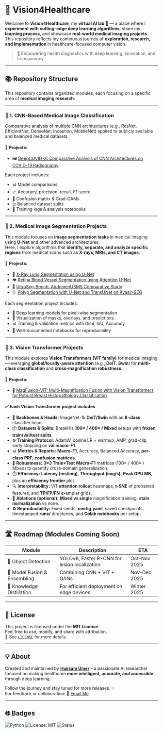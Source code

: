 # 🧠 Vision4Healthcare

Welcome to **Vision4Healthcare**, my **virtual AI lab** 🧪 — a place where I **experiment with cutting-edge deep learning algorithms**, share my **learning process**, and showcase **real-world medical imaging projects**.  
This repository reflects my continuous journey of **exploration, research, and implementation** in healthcare-focused computer vision.

> 🔬 Empowering health diagnostics with deep learning, innovation, and transparency.

---

## 📚 Repository Structure

This repository contains organized modules, each focusing on a specific area of **medical imaging research**:

---

### 🔎 1. CNN-Based Medical Image Classification
Comparative analysis of multiple CNN architectures (e.g., ResNet, EfficientNet, DenseNet, Inception, MobileNet) applied to publicly available and balanced medical datasets.

#### 📂 Projects:
- 🖼️ [DeepCOVID-X: Comparative Analysis of CNN Architectures on COVID-19 Radiography](https://github.com/HussamUmer/Vision4Healthcare/tree/main/DeepCovid_X)

Each project includes:
- 📊 Model comparisons  
- 📈 Accuracy, precision, recall, F1-score  
- 🧪 Confusion matrix & Grad-CAMs  
- ⚖️ Balanced dataset splits  
- 📜 Training logs & analysis notebooks

---

### 🩻 2. Medical Image Segmentation Projects
This module focuses on **image segmentation tasks** in medical imaging using **U-Net** and other advanced architectures.  
Here, I explore algorithms that **identify, separate, and analyze specific regions** from medical scans such as **X-rays, MRIs, and CT images**.

#### 📂 Projects:
- 🧩 [X-Ray Lung Segmentation using U-Net](https://github.com/HussamUmer/Vision4Healthcare/tree/main/XRay_UNet_Segmentation)
- 👁️ [Retina Blood Vessel Segmentation using Attention U-Net](https://github.com/HussamUmer/Vision4Healthcare/tree/main/RetinaBloodVessel_AttentionUNet_Seg)
- 📡 [UltraSeg-Bench: AbdomenUSMS Comparative Study](https://github.com/HussamUmer/Vision4Healthcare/tree/main/UltraSeg-Bench:%20AbdomenUSMS%20Comparative%20Study)
- 🩺 [Polyp Segmentation with U-Net and TransUNet on Kvasir-SEG](https://github.com/HussamUmer/Vision4Healthcare/tree/main/PolyP_Segmentation_Model_Comaparison
)

Each segmentation project includes:
- 🧠 Deep learning models for pixel-wise segmentation  
- 🎨 Visualization of masks, overlays, and predictions  
- 📊 Training & validation metrics with Dice, IoU, Accuracy  
- 📜 Well-documented notebooks for reproducibility

---

### 🔭 3. Vision Transformer Projects
This module explores **Vision Transformers (ViT family)** for medical imaging—leveraging **global/locally-aware attention** (e.g., **DeiT**, **Swin**) for **multi-class classification** and **cross-magnification robustness**.

#### 📂 Projects:
- 🧬 [MagFusion-ViT: Multi-Magnification Fusion with Vision Transformers for Robust Breast Histopathology Classification](https://github.com/HussamUmer/Vision4Healthcare/tree/main/MagFusion_ViT)

#### ✅ Each Vision Transformer project includes
- 🧠 **Backbones & Heads:** ImageNet-1k **DeiT/Swin** with an **8-class** classifier head.
- 📦 **Datasets & Splits:** BreakHis **100× / 400× / Mixed** setups with **frozen train/val/test splits**.
- ⚙️ **Training Protocol:** AdamW, cosine LR + warmup, AMP, grad-clip, early stopping on **val macro-F1**.
- 📊 **Metrics & Reports:** **Macro-F1**, Accuracy, Balanced Accuracy, **per-class PRF**, **confusion matrices**.
- 🔀 **Robustness:** **3×3 Train×Test** **Macro-F1** matrices (100× / 400× / Mixed) to quantify cross-domain generalization.
- ⏱️ **Efficiency:** **Latency (ms/img)**, **Throughput (img/s)**, **Peak GPU MB**, plus an **efficiency frontier** plot.
- 🔍 **Interpretability:** ViT **attention rollout** heatmaps, **t-SNE** of pretrained features, and **TP/FP/FN** exemplar grids.
- 🧪 **Ablations (optional):** **Mixed vs single** magnification training; **stain normalization** vs none.
- ♻️ **Reproducibility:** Fixed seeds, **config.yaml**, saved checkpoints, timestamped **runs/** directories, and **Colab notebooks** per setup.


---

## 🛣️ Roadmap (Modules Coming Soon)

| Module | Description | ETA |
|--------|-------------|-----|
| 🎯 Object Detection | YOLOv8, Faster R-CNN for lesion localization | Oct–Nov 2025 |
| 🤝 Model Fusion & Ensembling | Combining CNN + ViT + GANs | Nov–Dec 2025 |
| 🔄 Knowledge Distillation | For efficient deployment on edge devices | Winter 2025 |

---

## 🧾 License

This project is licensed under the **MIT License**.  
Feel free to use, modify, and share with attribution.  
📄 See [`LICENSE`](./LICENSE) for more details.

---

## 💡 About

Created and maintained by **[Hussam Umer](https://github.com/HussamUmer)** – a passionate AI researcher focused on making healthcare **more intelligent, accurate, and accessible** through deep learning.  

Follow the journey and stay tuned for more releases. ✨  
For feedback or collaboration: 📧 [Email Me](mailto:hussamumer28092000@gmail.com)

---

## 🌐 Badges

![Python](https://img.shields.io/badge/Python-3.10-blue.svg)
![License: MIT](https://img.shields.io/badge/License-MIT-green.svg)
![Status](https://img.shields.io/badge/Status-Active-brightgreen)
